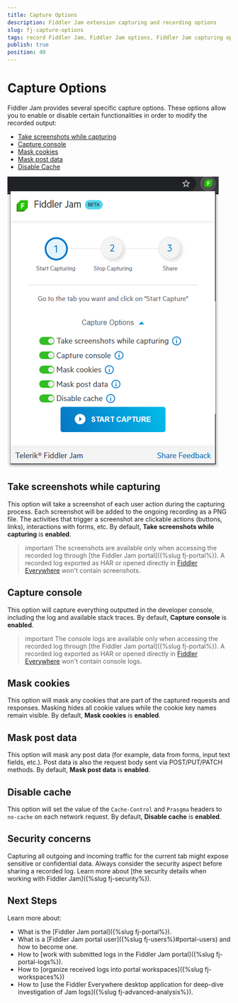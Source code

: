 ```yaml
---
title: Capture Options
description: Fiddler Jam extension capturing and recording options
slug: fj-capture-options
tags: record Fiddler Jam, Fiddler Jam options, Fiddler Jam capturing options, Fiddler Jam recording
publish: true
position: 40
---
```



# Capture Options

Fiddler Jam provides several specific capture options. These options allow you to enable or disable certain functionalities in order to modify the recorded output:

- [Take screenshots while capturing](#take-screenshots-while-capturing)
- [Capture console](#capture-console)
- [Mask cookies](#mask-cookies)
- [Mask post data](#mask-post-data)
- [Disable Cache](#disable-cache)

![Fiddler Jam Capture Options](../images/ext/ext-images/extension-start-capturing-extended.png)

## Take screenshots while capturing

This option will take a screenshot of each user action during the capturing process. Each screenshot will be added to the ongoing recording as a PNG file. The activities that trigger a screenshot are clickable actions (buttons, links), interactions with forms, etc. By default, **Take screenshots while capturing** is **enabled**.

>important The screenshots are available only when accessing the recorded log through [the Fiddler Jam portal]({%slug fj-portal%}). A recorded log exported as HAR or opened directly in [Fiddler Everywhere](https://www.telerik.com/download/fiddler-everywhere) won't contain screenshots.

## Capture console

This option will capture everything outputted in the developer console, including the log and available stack traces. By default, **Capture console** is **enabled**.

>important The console logs are available only when accessing the recorded log through [the Fiddler Jam portal]({%slug fj-portal%}). A recorded log exported as HAR or opened directly in [Fiddler Everywhere](https://www.telerik.com/download/fiddler-everywhere) won't contain console logs.

## Mask cookies

This option will mask any cookies that are part of the captured requests and responses. Masking hides all cookie values while the cookie key names remain visible. By default, **Mask cookies** is **enabled**.

## Mask post data

This option will mask any post data (for example, data from forms, input text fields, etc.). Post data is also the request body sent via POST/PUT/PATCH methods. By default, **Mask post data** is **enabled**.

## Disable cache

This option will set the value of the `Cache-Control` and `Prasgma` headers to `no-cache` on each network request. By default, **Disable cache** is **enabled**.

## Security concerns

Capturing all outgoing and incoming traffic for the current tab might expose sensitive or confidential data. Always consider the security aspect before sharing a recorded log. Learn more about [the security details when working with Fiddler Jam]({%slug fj-security%}).

## Next Steps

Learn more about:

- What is the [Fiddler Jam portal]({%slug fj-portal%}).
- What is a [Fiddler Jam portal user]({%slug fj-users%}#portal-users) and how to become one.
- How to [work with submitted logs in the Fiddler Jam portal]({%slug fj-portal-logs%}).
- How to [organize received logs into portal workspaces]({%slug fj-workspaces%})
- How to [use the Fiddler Everywhere desktop application for deep-dive investigation of Jam logs]({%slug fj-advanced-analysis%}).

